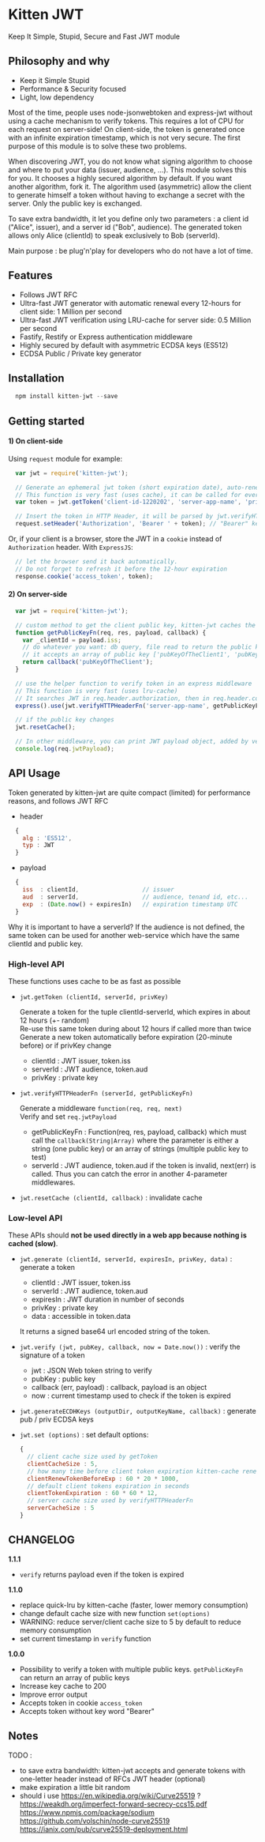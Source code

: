 # Kitten JWT

Keep It Simple, Stupid, Secure and Fast JWT module

## Philosophy and why

- Keep it Simple Stupid
- Performance & Security focused
- Light, low dependency

Most of the time, people uses node-jsonwebtoken and express-jwt without using a cache mechanism 
to verify tokens. This requires a lot of CPU for each request on server-side! 
On client-side, the token is generated once with an infinite expiration timestamp, which is not very secure.
The first purpose of this module is to solve these two problems.

When discovering JWT, you do not know what signing algorithm to choose and where to put your data (issuer, audience, ...).
This module solves this for you. It chooses a highly secured algorithm by default. If you want another algorithm, fork it.
The algorithm used (asymmetric) allow the client to generate himself a token without having to exchange a secret with the server.
Only the public key is exchanged.

To save extra bandwidth, it let you define only two parameters : a client id ("Alice", issuer), and a server id ("Bob", audience).
The generated token allows only Alice (clientId) to speak exclusively to Bob (serverId).

Main purpose : be plug'n'play for developers who do not have a lot of time.

## Features

- Follows JWT RFC
- Ultra-fast JWT generator with automatic renewal every 12-hours for client side: 1 Million per second
- Ultra-fast JWT verification using LRU-cache for server side: 0.5 Million per second
- Fastify, Restify or Express authentication middleware
- Highly secured by default with asymmetric ECDSA keys (ES512)
- ECDSA Public / Private key generator

## Installation

```js
  npm install kitten-jwt --save
```

## Getting started

#### 1) On client-side

Using `request` module for example:

```js
  var jwt = require('kitten-jwt');

  // Generate an ephemeral jwt token (short expiration date), auto-renewed every 12-hour by default
  // This function is very fast (uses cache), it can be called for every HTTP request
  var token = jwt.getToken('client-id-1220202', 'server-app-name', 'privKeyOfTheClient');

  // Insert the token in HTTP Header, it will be parsed by jwt.verifyHTTPHeaderFn automatically
  request.setHeader('Authorization', 'Bearer ' + token); // "Bearer" keyword is optional

```

Or, if your client is a browser, store the JWT in a `cookie` instead of `Authorization` header.
With `ExpressJS`:

```js
  // let the browser send it back automatically. 
  // Do not forget to refresh it before the 12-hour expiration
  response.cookie('access_token', token);
```

#### 2) On server-side 

```js
  var jwt = require('kitten-jwt');

  // custom method to get the client public key, kitten-jwt caches the result automatically
  function getPublicKeyFn(req, res, payload, callback) {
    var _clientId = payload.iss;
    // do whatever you want: db query, file read to return the public key
    // it accepts an array of public key ['pubKeyOfTheClient1', 'pubKeyOfTheClient2']
    return callback('pubKeyOfTheClient');
  }

  // use the helper function to verify token in an express middleware
  // This function is very fast (uses lru-cache)
  // It searches JWT in req.header.authorization, then in req.header.cookie.<access_token>
  express().use(jwt.verifyHTTPHeaderFn('server-app-name', getPublicKeyFn));

  // if the public key changes
  jwt.resetCache();

  // In other middleware, you can print JWT payload object, added by verifyHTTPHeaderFn
  console.log(req.jwtPayload);
```


## API Usage

Token generated by kitten-jwt are quite compact (limited) for performance reasons, and follows JWT RFC

- header

```js
  {
    alg : 'ES512',
    typ : JWT
  }
```

- payload

```js
  {
    iss  : clientId,                  // issuer
    aud  : serverId,                  // audience, tenand id, etc...
    exp  : (Date.now() + expiresIn)   // expiration timestamp UTC
  }
```

Why it is important to have a serverId? If the audience is not defined, the same token
can be used for another web-service which have the same clientId and public key.


### High-level API

These functions uses cache to be as fast as possible

* `jwt.getToken (clientId, serverId, privKey)`

  Generate a token for the tuple clientId-serverId, which expires in about 12 hours (+- random)<br>
  Re-use this same token during about 12 hours if called more than twice<br>
  Generate a new token automatically before expiration (20-minute before) or if privKey change

  - clientId  : JWT issuer, token.iss
  - serverId  : JWT audience, token.aud
  - privKey   : private key

* `jwt.verifyHTTPHeaderFn (serverId, getPublicKeyFn)`

  Generate a middleware `function(req, req, next)`<br>
  Verify and set `req.jwtPayload`

  - getPublicKeyFn    : Function(req, res, payload, callback) which must call the `callback(String|Array)` where 
                        the parameter is either a string (one public key) or an array of strings (multiple public key to test)
  - serverId          : JWT audience, token.aud
  if the token is invalid, next(err) is called. Thus you can catch the error in another 4-parameter middlewares.

* `jwt.resetCache (clientId, callback)` : invalidate cache


### Low-level API

These APIs should **not be used directly in a web app because nothing is cached (slow)**.

* `jwt.generate (clientId, serverId, expiresIn, privKey, data)` : generate a token

  - clientId  : JWT issuer, token.iss
  - serverId  : JWT audience, token.aud
  - expiresIn : JWT duration in number of seconds
  - privKey   : private key
  - data      : accessible in token.data

  It returns a signed base64 url encoded string of the token.

* `jwt.verify (jwt, pubKey, callback, now = Date.now())` : verify the signature of a token

  - jwt                     : JSON Web token string to verify
  - pubKey                  : public key
  - callback (err, payload) : callback, payload is an object
  - now                     : current timestamp used to check if the token is expired

* `jwt.generateECDHKeys (outputDir, outputKeyName, callback)` : generate pub / priv ECDSA keys

* `jwt.set (options)` : set default options:
  ```js
  {
    // client cache size used by getToken
    clientCacheSize : 5,
    // how many time before client token expiration kitten-cache renews tokens in millisecond
    clientRenewTokenBeforeExp : 60 * 20 * 1000,
    // default client tokens expiration in seconds
    clientTokenExpiration : 60 * 60 * 12,
    // server cache size used by verifyHTTPHeaderFn
    serverCacheSize : 5
  }
  ```


## CHANGELOG

**1.1.1**
- `verify` returns payload even if the token is expired

**1.1.0**
- replace quick-lru by kitten-cache (faster, lower memory consumption)
- change default cache size with new function `set(options)`
- WARNING: reduce server/client cache size to 5 by default to reduce memory consumption
- set current timestamp in `verify` function

**1.0.0**

- Possibility to verify a token with multiple public keys. `getPublicKeyFn` can return an array of public keys
- Increase key cache to 200
- Improve error output
- Accepts token in cookie `access_token`
- Accepts token without key word "Bearer"


## Notes 

TODO :

- to save extra bandwidth:  kitten-jwt accepts and generate tokens with one-letter header instead of RFCs JWT header (optional)
- make expiration a little bit random
- should i use https://en.wikipedia.org/wiki/Curve25519 ?
https://weakdh.org/imperfect-forward-secrecy-ccs15.pdf
https://www.npmjs.com/package/sodium
https://github.com/volschin/node-curve25519
https://ianix.com/pub/curve25519-deployment.html